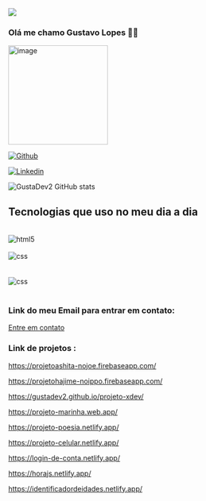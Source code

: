 
<img src="https://i.pinimg.com/originals/1e/31/3a/1e313a58c726ed08e116c1607dfe3875.gif">

### Olá me chamo Gustavo Lopes 🫰🏼

<img aling="center" alt="image" height="200" width="200" src="https://i.pinimg.com/originals/87/e7/23/87e723530fa958f8151c33380debf9ed.gif">

[![Github](https://img.shields.io/badge/GitHub-100000?style=for-the-badge&logo=github&logoColor=white)](https://github.com/GustaDev2)

[![Linkedin](https://img.shields.io/badge/LinkedIn-0077B5?style=for-the-badge&logo=linkedin&logoColor=white)](https://www.linkedin.com/in/gustavo-lopes-1694b1255/)


![GustaDev2 GitHub stats](https://github-readme-stats.vercel.app/api?username=GustaDev2&show_icons=true&theme=dracula)

## Tecnologias que uso no meu dia a dia

<div style="display: inline_block"><br/>
<img aling="center" alt="html5" src="https://img.shields.io/badge/HTML5-E34F26?style=for-the-badge&logo=html5&logoColor=white" />
</div>

<div style="display: inline_block"><br/>
<img aling="center" alt="css" src="https://img.shields.io/badge/CSS3-1572B6?style=for-the-badge&logo=css3&logoColor=white" />
</div><br/>

<div style="display: inline_block"><br/>
<img aling="center" alt="css" src="https://img.shields.io/badge/JavaScript-F7DF1E?style=for-the-badge&logo=javascript&logoColor=black" />
</div><br/>

### Link do meu Email para entrar em contato:
<a href="mailto:gustavo.373950@gmail.com">Entre em contato</a> 

### Link de projetos :
https://projetoashita-nojoe.firebaseapp.com/

https://projetohajime-noippo.firebaseapp.com/

https://gustadev2.github.io/projeto-xdev/

https://projeto-marinha.web.app/

https://projeto-poesia.netlify.app/

https://projeto-celular.netlify.app/

https://login-de-conta.netlify.app/

https://horajs.netlify.app/

https://identificadordeidades.netlify.app/





